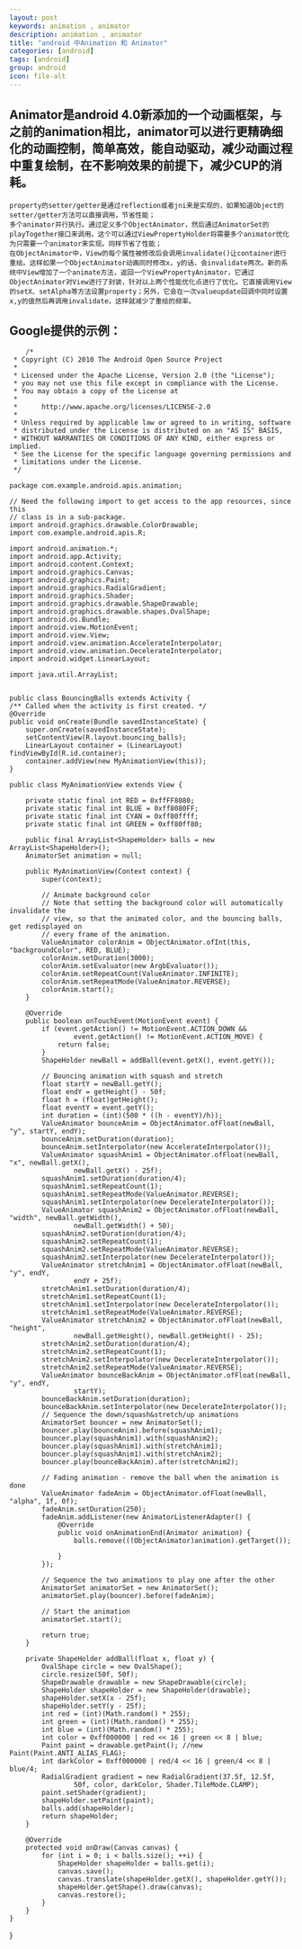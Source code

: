 ```yaml
---
layout: post
keywords: animation , animator
description: animation , animator
title: "android 中Animation 和 Animator"
categories: [android]
tags: [android]
group: android
icon: file-alt
---
```


## Animator是android 4.0新添加的一个动画框架，与之前的animation相比，animator可以进行更精确细化的动画控制，简单高效，能自动驱动，减少动画过程中重复绘制，在不影响效果的前提下，减少CUP的消耗。

	property的setter/getter是通过reflection或者jni来是实现的，如果知道Object的setter/getter方法可以直接调用，节省性能；
	多个animator并行执行。通过定义多个ObjectAnimator，然后通过AnimatorSet的playTogether接口来调用。这个可以通过ViewPropertyHolder将需要多个animator优化为只需要一个animator来实现。同样节省了性能；
	在ObjectAnimator中，View的每个属性被修改后会调用invalidate()让container进行重绘。这样如果一个ObjectAnimator动画同时修改x，y的话，会invalidate两次。新的系统中View增加了一个animate方法，返回一个ViewPropertyAnimator，它通过ObjectAnimator对View进行了封装，针对以上两个性能优化点进行了优化。它直接调用View的setX、setAlpha等方法设置property；另外，它会在一次valueupdate回调中同时设置x,y的值然后再调用invalidate，这样就减少了重绘的频率。
	
## Google提供的示例：
	
		/*
	 * Copyright (C) 2010 The Android Open Source Project
	 *
	 * Licensed under the Apache License, Version 2.0 (the "License");
	 * you may not use this file except in compliance with the License.
	 * You may obtain a copy of the License at
	 *
	 *      http://www.apache.org/licenses/LICENSE-2.0
	 *
	 * Unless required by applicable law or agreed to in writing, software
	 * distributed under the License is distributed on an "AS IS" BASIS,
	 * WITHOUT WARRANTIES OR CONDITIONS OF ANY KIND, either express or implied.
	 * See the License for the specific language governing permissions and
	 * limitations under the License.
	 */

	package com.example.android.apis.animation;

	// Need the following import to get access to the app resources, since this
	// class is in a sub-package.
	import android.graphics.drawable.ColorDrawable;
	import com.example.android.apis.R;

	import android.animation.*;
	import android.app.Activity;
	import android.content.Context;
	import android.graphics.Canvas;
	import android.graphics.Paint;
	import android.graphics.RadialGradient;
	import android.graphics.Shader;
	import android.graphics.drawable.ShapeDrawable;
	import android.graphics.drawable.shapes.OvalShape;
	import android.os.Bundle;
	import android.view.MotionEvent;
	import android.view.View;
	import android.view.animation.AccelerateInterpolator;
	import android.view.animation.DecelerateInterpolator;
	import android.widget.LinearLayout;

	import java.util.ArrayList;


	public class BouncingBalls extends Activity {
    /** Called when the activity is first created. */
    @Override
    public void onCreate(Bundle savedInstanceState) {
        super.onCreate(savedInstanceState);
        setContentView(R.layout.bouncing_balls);
        LinearLayout container = (LinearLayout) findViewById(R.id.container);
        container.addView(new MyAnimationView(this));
    }

    public class MyAnimationView extends View {

        private static final int RED = 0xffFF8080;
        private static final int BLUE = 0xff8080FF;
        private static final int CYAN = 0xff80ffff;
        private static final int GREEN = 0xff80ff80;

        public final ArrayList<ShapeHolder> balls = new ArrayList<ShapeHolder>();
        AnimatorSet animation = null;

        public MyAnimationView(Context context) {
            super(context);

            // Animate background color
            // Note that setting the background color will automatically invalidate the
            // view, so that the animated color, and the bouncing balls, get redisplayed on
            // every frame of the animation.
            ValueAnimator colorAnim = ObjectAnimator.ofInt(this, "backgroundColor", RED, BLUE);
            colorAnim.setDuration(3000);
            colorAnim.setEvaluator(new ArgbEvaluator());
            colorAnim.setRepeatCount(ValueAnimator.INFINITE);
            colorAnim.setRepeatMode(ValueAnimator.REVERSE);
            colorAnim.start();
        }

        @Override
        public boolean onTouchEvent(MotionEvent event) {
            if (event.getAction() != MotionEvent.ACTION_DOWN &&
                    event.getAction() != MotionEvent.ACTION_MOVE) {
                return false;
            }
            ShapeHolder newBall = addBall(event.getX(), event.getY());

            // Bouncing animation with squash and stretch
            float startY = newBall.getY();
            float endY = getHeight() - 50f;
            float h = (float)getHeight();
            float eventY = event.getY();
            int duration = (int)(500 * ((h - eventY)/h));
            ValueAnimator bounceAnim = ObjectAnimator.ofFloat(newBall, "y", startY, endY);
            bounceAnim.setDuration(duration);
            bounceAnim.setInterpolator(new AccelerateInterpolator());
            ValueAnimator squashAnim1 = ObjectAnimator.ofFloat(newBall, "x", newBall.getX(),
                    newBall.getX() - 25f);
            squashAnim1.setDuration(duration/4);
            squashAnim1.setRepeatCount(1);
            squashAnim1.setRepeatMode(ValueAnimator.REVERSE);
            squashAnim1.setInterpolator(new DecelerateInterpolator());
            ValueAnimator squashAnim2 = ObjectAnimator.ofFloat(newBall, "width", newBall.getWidth(),
                    newBall.getWidth() + 50);
            squashAnim2.setDuration(duration/4);
            squashAnim2.setRepeatCount(1);
            squashAnim2.setRepeatMode(ValueAnimator.REVERSE);
            squashAnim2.setInterpolator(new DecelerateInterpolator());
            ValueAnimator stretchAnim1 = ObjectAnimator.ofFloat(newBall, "y", endY,
                    endY + 25f);
            stretchAnim1.setDuration(duration/4);
            stretchAnim1.setRepeatCount(1);
            stretchAnim1.setInterpolator(new DecelerateInterpolator());
            stretchAnim1.setRepeatMode(ValueAnimator.REVERSE);
            ValueAnimator stretchAnim2 = ObjectAnimator.ofFloat(newBall, "height",
                    newBall.getHeight(), newBall.getHeight() - 25);
            stretchAnim2.setDuration(duration/4);
            stretchAnim2.setRepeatCount(1);
            stretchAnim2.setInterpolator(new DecelerateInterpolator());
            stretchAnim2.setRepeatMode(ValueAnimator.REVERSE);
            ValueAnimator bounceBackAnim = ObjectAnimator.ofFloat(newBall, "y", endY,
                    startY);
            bounceBackAnim.setDuration(duration);
            bounceBackAnim.setInterpolator(new DecelerateInterpolator());
            // Sequence the down/squash&stretch/up animations
            AnimatorSet bouncer = new AnimatorSet();
            bouncer.play(bounceAnim).before(squashAnim1);
            bouncer.play(squashAnim1).with(squashAnim2);
            bouncer.play(squashAnim1).with(stretchAnim1);
            bouncer.play(squashAnim1).with(stretchAnim2);
            bouncer.play(bounceBackAnim).after(stretchAnim2);

            // Fading animation - remove the ball when the animation is done
            ValueAnimator fadeAnim = ObjectAnimator.ofFloat(newBall, "alpha", 1f, 0f);
            fadeAnim.setDuration(250);
            fadeAnim.addListener(new AnimatorListenerAdapter() {
                @Override
                public void onAnimationEnd(Animator animation) {
                    balls.remove(((ObjectAnimator)animation).getTarget());

                }
            });

            // Sequence the two animations to play one after the other
            AnimatorSet animatorSet = new AnimatorSet();
            animatorSet.play(bouncer).before(fadeAnim);

            // Start the animation
            animatorSet.start();

            return true;
        }

        private ShapeHolder addBall(float x, float y) {
            OvalShape circle = new OvalShape();
            circle.resize(50f, 50f);
            ShapeDrawable drawable = new ShapeDrawable(circle);
            ShapeHolder shapeHolder = new ShapeHolder(drawable);
            shapeHolder.setX(x - 25f);
            shapeHolder.setY(y - 25f);
            int red = (int)(Math.random() * 255);
            int green = (int)(Math.random() * 255);
            int blue = (int)(Math.random() * 255);
            int color = 0xff000000 | red << 16 | green << 8 | blue;
            Paint paint = drawable.getPaint(); //new Paint(Paint.ANTI_ALIAS_FLAG);
            int darkColor = 0xff000000 | red/4 << 16 | green/4 << 8 | blue/4;
            RadialGradient gradient = new RadialGradient(37.5f, 12.5f,
                    50f, color, darkColor, Shader.TileMode.CLAMP);
            paint.setShader(gradient);
            shapeHolder.setPaint(paint);
            balls.add(shapeHolder);
            return shapeHolder;
        }

        @Override
        protected void onDraw(Canvas canvas) {
            for (int i = 0; i < balls.size(); ++i) {
                ShapeHolder shapeHolder = balls.get(i);
                canvas.save();
                canvas.translate(shapeHolder.getX(), shapeHolder.getY());
                shapeHolder.getShape().draw(canvas);
                canvas.restore();
            }
        }
    }
}
